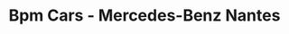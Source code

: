 ---
title: "Bpm Cars - Mercedes-Benz Nantes"
url: /orvault/bpm-cars-mercedes-benz-nantes/
shop: voiture
---